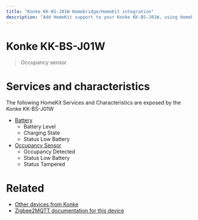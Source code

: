 ```yaml
---
title: "Konke KK-BS-J01W Homebridge/HomeKit integration"
description: "Add HomeKit support to your Konke KK-BS-J01W, using Homebridge, Zigbee2MQTT and homebridge-z2m."
---
```

<!---
This file has been GENERATED using src/docgen/docgen.ts
DO NOT EDIT THIS FILE MANUALLY!
-->
# Konke KK-BS-J01W
> Occupancy sensor


# Services and characteristics
The following HomeKit Services and Characteristics are exposed by
the Konke KK-BS-J01W

* [Battery](../../battery.md)
  * Battery Level
  * Charging State
  * Status Low Battery
* [Occupancy Sensor](../../sensors.md)
  * Occupancy Detected
  * Status Low Battery
  * Status Tampered


# Related
* [Other devices from Konke](../index.md#konke)
* [Zigbee2MQTT documentation for this device](https://www.zigbee2mqtt.io/devices/KK-BS-J01W.html)